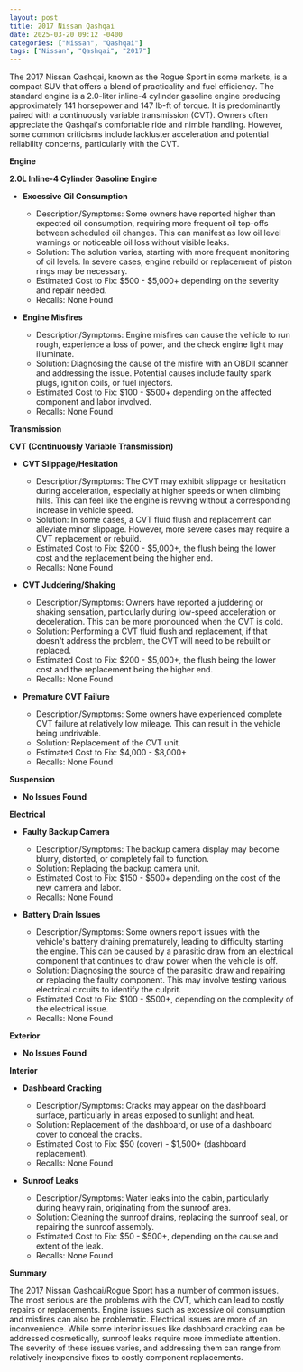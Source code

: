 ```yaml
---
layout: post
title: 2017 Nissan Qashqai
date: 2025-03-20 09:12 -0400
categories: ["Nissan", "Qashqai"]
tags: ["Nissan", "Qashqai", "2017"]
---
```

The 2017 Nissan Qashqai, known as the Rogue Sport in some markets, is a compact SUV that offers a blend of practicality and fuel efficiency. The standard engine is a 2.0-liter inline-4 cylinder gasoline engine producing approximately 141 horsepower and 147 lb-ft of torque. It is predominantly paired with a continuously variable transmission (CVT). Owners often appreciate the Qashqai's comfortable ride and nimble handling. However, some common criticisms include lackluster acceleration and potential reliability concerns, particularly with the CVT.

**Engine**

**2.0L Inline-4 Cylinder Gasoline Engine**
* **Excessive Oil Consumption**
    * Description/Symptoms: Some owners have reported higher than expected oil consumption, requiring more frequent oil top-offs between scheduled oil changes. This can manifest as low oil level warnings or noticeable oil loss without visible leaks.
    * Solution: The solution varies, starting with more frequent monitoring of oil levels. In severe cases, engine rebuild or replacement of piston rings may be necessary.
    * Estimated Cost to Fix: $500 - $5,000+ depending on the severity and repair needed.
    * Recalls: None Found

* **Engine Misfires**
    * Description/Symptoms: Engine misfires can cause the vehicle to run rough, experience a loss of power, and the check engine light may illuminate.
    * Solution: Diagnosing the cause of the misfire with an OBDII scanner and addressing the issue. Potential causes include faulty spark plugs, ignition coils, or fuel injectors.
    * Estimated Cost to Fix: $100 - $500+ depending on the affected component and labor involved.
    * Recalls: None Found

**Transmission**

**CVT (Continuously Variable Transmission)**
* **CVT Slippage/Hesitation**
    * Description/Symptoms: The CVT may exhibit slippage or hesitation during acceleration, especially at higher speeds or when climbing hills. This can feel like the engine is revving without a corresponding increase in vehicle speed.
    * Solution: In some cases, a CVT fluid flush and replacement can alleviate minor slippage. However, more severe cases may require a CVT replacement or rebuild.
    * Estimated Cost to Fix: $200 - $5,000+, the flush being the lower cost and the replacement being the higher end.
    * Recalls: None Found

* **CVT Juddering/Shaking**
    * Description/Symptoms: Owners have reported a juddering or shaking sensation, particularly during low-speed acceleration or deceleration. This can be more pronounced when the CVT is cold.
    * Solution: Performing a CVT fluid flush and replacement, if that doesn't address the problem, the CVT will need to be rebuilt or replaced.
    * Estimated Cost to Fix: $200 - $5,000+, the flush being the lower cost and the replacement being the higher end.
    * Recalls: None Found

* **Premature CVT Failure**
    * Description/Symptoms: Some owners have experienced complete CVT failure at relatively low mileage. This can result in the vehicle being undrivable.
    * Solution: Replacement of the CVT unit.
    * Estimated Cost to Fix: $4,000 - $8,000+
    * Recalls: None Found

**Suspension**

* **No Issues Found**

**Electrical**

* **Faulty Backup Camera**
    * Description/Symptoms: The backup camera display may become blurry, distorted, or completely fail to function.
    * Solution: Replacing the backup camera unit.
    * Estimated Cost to Fix: $150 - $500+ depending on the cost of the new camera and labor.
    * Recalls: None Found

* **Battery Drain Issues**
    * Description/Symptoms: Some owners report issues with the vehicle's battery draining prematurely, leading to difficulty starting the engine. This can be caused by a parasitic draw from an electrical component that continues to draw power when the vehicle is off.
    * Solution: Diagnosing the source of the parasitic draw and repairing or replacing the faulty component. This may involve testing various electrical circuits to identify the culprit.
    * Estimated Cost to Fix: $100 - $500+, depending on the complexity of the electrical issue.
    * Recalls: None Found

**Exterior**

* **No Issues Found**

**Interior**

* **Dashboard Cracking**
    * Description/Symptoms: Cracks may appear on the dashboard surface, particularly in areas exposed to sunlight and heat.
    * Solution: Replacement of the dashboard, or use of a dashboard cover to conceal the cracks.
    * Estimated Cost to Fix: $50 (cover) - $1,500+ (dashboard replacement).
    * Recalls: None Found

* **Sunroof Leaks**
    * Description/Symptoms: Water leaks into the cabin, particularly during heavy rain, originating from the sunroof area.
    * Solution: Cleaning the sunroof drains, replacing the sunroof seal, or repairing the sunroof assembly.
    * Estimated Cost to Fix: $50 - $500+, depending on the cause and extent of the leak.
    * Recalls: None Found

**Summary**

The 2017 Nissan Qashqai/Rogue Sport has a number of common issues. The most serious are the problems with the CVT, which can lead to costly repairs or replacements. Engine issues such as excessive oil consumption and misfires can also be problematic. Electrical issues are more of an inconvenience. While some interior issues like dashboard cracking can be addressed cosmetically, sunroof leaks require more immediate attention. The severity of these issues varies, and addressing them can range from relatively inexpensive fixes to costly component replacements.

